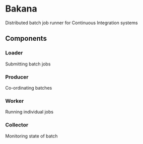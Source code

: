 # Bakana

Distributed batch job runner for Continuous Integration systems

## Components

### Loader
Submitting batch jobs

### Producer
Co-ordinating batches

### Worker
Running individual jobs

### Collector
Monitoring state of batch
